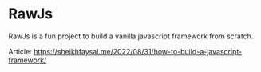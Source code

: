 # RawJs
RawJs is a fun project to build a vanilla javascript framework from scratch. 

Article: https://sheikhfaysal.me/2022/08/31/how-to-build-a-javascript-framework/

